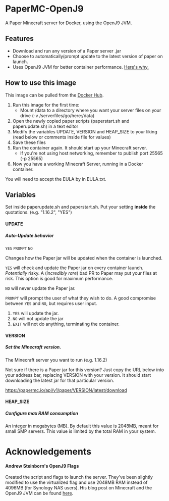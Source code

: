 # PaperMC-OpenJ9
A Paper Minecraft server for Docker, using the OpenJ9 JVM.

## Features
* Download and run any version of a Paper server .jar
* Choose to automatically/prompt update to the latest version of paper on launch.
* Uses OpenJ9 JVM for better container performance. [Here's why.](https://steinborn.me/posts/tuning-minecraft-openj9/)

## How to use this image
This image can be pulled from the [Docker Hub](https://hub.docker.com/repository/docker/epicbusta/papermc-openj9).

1. Run this image for the first time:
	* Mount /data to a directory where you want your server files on your drive (-v /serverfiles/go/here:/data)
2. Open the newly copied paper scripts (paperstart.sh and paperupdate.sh) in a text editor
3. Modify the variables UPDATE, VERSION and HEAP_SIZE to your liking (read below or comments inside file for values)
4. Save these files
5. Run the container again. It should start up your Minecraft server.
	* If you're not using host networking, remember to publish port 25565 (-p 25565)
6. Now you have a working Minecraft Server, running in a Docker container.

You will need to accept the EULA by in EULA.txt.

## Variables
Set inside paperupdate.sh and paperstart.sh. Put your setting **inside** the quotations. (e.g. "1.16.2", "YES")
#### UPDATE
##### Auto-Update behavior
`YES` `PROMPT` `NO`

Changes how the Paper jar will be updated when the container is launched.

`YES` will check and update the Paper jar on every container launch. *Potentially* risky. A (*incredibly rare*) bad PR to Paper may put your files at risk. This option is good for maximum performance.

`NO` will never update the Paper jar.

`PROMPT` will prompt the user of what they wish to do. A good compromise between `YES` and `NO`, but requires user input.

1. `YES` will update the jar.
2. `NO` will not update the jar
3. `EXIT` will not do anything, terminating the container.


#### VERSION
##### Set the Minecraft version.
The Minecraft server you want to run (e.g. 1.16.2)

Not sure if there is a Paper jar for this version? Just copy the URL below into your address bar, replacing VERSION with your version. It should start downloading the latest jar for that particular version.

https://papermc.io/api/v1/paper/VERSION/latest/download


#### HEAP_SIZE
##### Configure max RAM consumption
An integer in megabytes (MB). By default this value is 2048MB, meant for small SMP servers.
This value is limited by the total RAM in your system.

# Acknowledgements
#### Andrew Steinborn's OpenJ9 Flags
Created the script and flags to launch the server. They've been slightly modified to use the virtualized flag and use 2048MB RAM instead of 4096MB (for Synology NAS users).
His blog post on Minecraft and the OpenJ9 JVM can be found [here](https://steinborn.me/posts/tuning-minecraft-openj9/).
